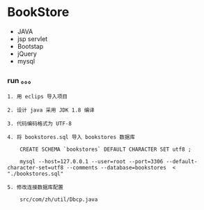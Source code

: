 # BookStore

* JAVA
* jsp servlet
* Bootstap
* jQuery
* mysql

### run 。。。

    1. 用 eclips 导入项目

    2. 设计 java 采用 JDK 1.8 编译

    3. 代码编码格式为 UTF-8

    4. 将 bookstores.sql 导入 bookstores 数据库

        CREATE SCHEMA `bookstores` DEFAULT CHARACTER SET utf8 ;

        mysql --host=127.0.0.1 --user=root --port=3306 --default-character-set=utf8 --comments --database=bookstores  < "./bookstores.sql"

    5. 修改连接数据库配置

        src/com/zh/util/Dbcp.java